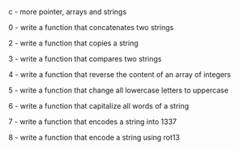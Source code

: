 c - more pointer, arrays and strings

0 - write a function that concatenates two strings

2 - write a function that copies a string

3 - write a function that compares two strings

4 - write a function that reverse the content of an array of integers

5 - write a function that change all lowercase letters to uppercase

6 - write a function that capitalize all words of a string

7 - write a function that encodes a string into 1337

8 - write a function that encode a string using rot13
